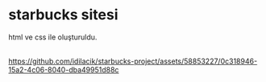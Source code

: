 # starbucks sitesi

html ve css ile oluşturuldu.
<br/>
<br/>




https://github.com/idilacik/starbucks-project/assets/58853227/0c318946-15a2-4c06-8040-dba49951d88c

